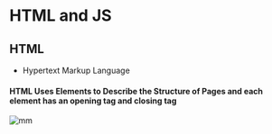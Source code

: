 # HTML and JS

## HTML
* Hypertext Markup Language

#### HTML Uses Elements to Describe the Structure of Pages and each element has an opening tag and closing tag

![mm](C:\Users\Student\Pictures\Screenshots.png)
